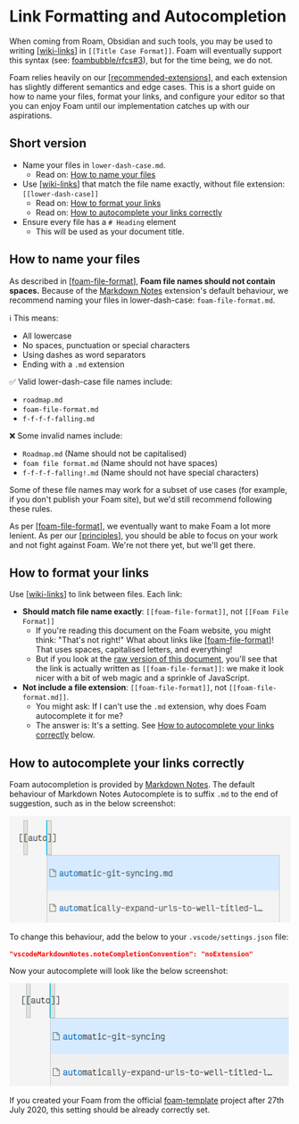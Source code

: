 # Link Formatting and Autocompletion

When coming from Roam, Obsidian and such tools, you may be used to writing [[wiki-links]] in `[[Title Case Format]]`. Foam will eventually support this syntax (see: [foambubble/rfcs#3](https://github.com/foambubble/rfcs/pull/3)), but for the time being, we do not.

Foam relies heavily on our [[recommended-extensions]], and each extension has slightly different semantics and edge cases. This is a short guide on how to name your files, format your links, and configure your editor so that you can enjoy Foam until our implementation catches up with our aspirations.

## Short version

- Name your files in `lower-dash-case.md`. 
  - Read on: [How to name your files](#how-to-name-your-files)
- Use [[wiki-links]] that match the file name exactly, without file extension: `[[lower-dash-case]]`
  - Read on: [How to format your links](#how-to-format-your-links)
  - Read on: [How to autocomplete your links correctly](#how-to-autocomplete-your-links-correctly)
- Ensure every file has a `# Heading` element
  - This will be used as your document title.
  
## How to name your files

As described in [[foam-file-format]], **Foam file names should not contain spaces.** Because of the [Markdown Notes](https://marketplace.visualstudio.com/items?itemName=kortina.vscode-markdown-notes) extension's default behaviour, we recommend naming your files in lower-dash-case: `foam-file-format.md`.

ℹ️ This means:
- All lowercase
- No spaces, punctuation or special characters
- Using dashes as word separators
- Ending with a `.md` extension

✅ Valid lower-dash-case file names include:
- `roadmap.md`
- `foam-file-format.md`
- `f-f-f-f-falling.md`

❌ Some invalid names include:

- `Roadmap.md` (Name should not be capitalised)
- `foam file format.md` (Name should not have spaces)
- `f-f-f-f-falling!.md` (Name should not have special characters)

Some of these file names may work for a subset of use cases (for example, if you don't publish your Foam site), but we'd still recommend following these rules.

As per [[foam-file-format]], we eventually want to make Foam a lot more lenient. As per our [[principles]], you should be able to focus on your work and not fight against Foam. We're not there yet, but we'll get there.

## How to format your links

Use [[wiki-links]] to link between files. Each link:
- **Should match file name exactly**: `[[foam-file-format]]`, not `[[Foam File Format]]`
  - If you're reading this document on the Foam website, you might think: "That's not right!" What about links like [[foam-file-format]]! That uses spaces, capitalised letters, and everything!
  - But if you look at the <a href="link-formatting-and-autocompletion.md">raw version of this document</a>, you'll see that the link is actually written as `[[foam-file-format]]`: we make it look nicer with a bit of web magic and a sprinkle of JavaScript.
- **Not include a file extension**: `[[foam-file-format]]`, not `[[foam-file-format.md]]`.
  - You might ask: If I can't use the `.md` extension, why does Foam autocomplete it for me?
  - The answer is: It's a setting. See [How to autocomplete your links correctly](#how-to-autocomplete-your-links-correctly) below.

## How to autocomplete your links correctly

Foam autocompletion is provided by [Markdown Notes](https://marketplace.visualstudio.com/items?itemName=kortina.vscode-markdown-notes). The default behaviour of Markdown Notes Autocomplete is to suffix `.md` to the end of suggestion, such as in the below screenshot:

![Autocomplete from Markdown Notes with file extension](./assets/images/md-notes-autocomplete-with-extension.png)

To change this behaviour, add the below to your `.vscode/settings.json` file:

```json
"vscodeMarkdownNotes.noteCompletionConvention": "noExtension"
```

Now your autocomplete will look like the below screenshot:

![Autocomplete from Markdown Notes without file extension](./assets/images/md-notes-autocomplete-no-extension.png)

If you created your Foam from the official [foam-template](https://github.com/foambubble/foam-template) project after 27th July 2020, this setting should be already correctly set.

[//begin]: # "Autogenerated link references for markdown compatibility"
[wiki-links]: wiki-links "Wiki Links"
[recommended-extensions]: recommended-extensions "Recommended Extensions"
[foam-file-format]: foam-file-format "Foam File Format"
[principles]: principles "Principles"
[//end]: # "Autogenerated link references"